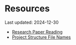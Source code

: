 # Resources

Last updated: 2024-12-30

- [Research Paper Reading](research_paper_reading.md)
- [Project Structure File Names](project_structure_file_names.md)
